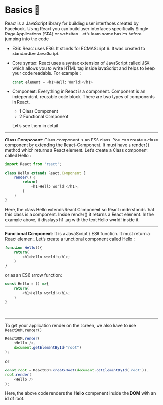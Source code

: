 # Basics 📌

React is a JavaScript library for building user interfaces created by Facebook. Using React you can build user interfaces specifically Single Page Applications (SPA) or websites. Let’s learn some basics before jumping into the code.

- ES6: React uses ES6. It stands for ECMAScript 6. It was created to standardize JavaScript.
- Core syntax: React uses a syntax extension of JavaScript called JSX which allows you to write HTML tag inside javaScript and helps to keep your code readable. For example :
 
     ```javascript
     const element = <h1>Hello World!</h1> 
     ```
- Component: Everything in React is a component. Component is an independent, reusable code block. There are two types of components in React.
   - 1 Class Component
   - 2 Functional Component
  
  Let’s see them in detail

<hr>
<b>Class Component</b>: Class component is an ES6 class. You can create a class component by extending the React-Component. It must have a render( ) method which returns a React element. Let’s create a Class component called Hello :

<br>

```javascript
import React from 'react';

class Hello extends React.Component {  
    render() {  
        return(
            <h1>Hello world!</h1>;  
        )
    }  
}
```

Here, the class Hello extends React.Component so React understands that this class is a component. Inside render() it returns a React element. In the example above, it displays h1 tag with the text Hello world! inside it.

<hr>
<b>Functional Component</b>: It is a JavaScript / ES6 function. It must return a React element. Let’s create a functional component called Hello :

<br>

```javascript
function Hello(){  
    return(
        <h1>Hello world!</h1>;  
    )
}
```

or as an ES6 arrow function:

```javascript
const Hello = () =>{  
    return(
        <h1>Hello world!</h1>;  
    )
}
```
<br>
<hr>
To get your application render on the screen, we also have to use <code>ReactDOM.render()</code>

```javascript
ReactDOM.render(  
    <Hello />,   
    document.getElementById("root")  
);
```
or

```javascript
const root = ReactDOM.createRoot(document.getElementById('root'));
root.render(
    <Hello />
);
```

Here, the above code renders the <b>Hello</b> component inside the <b>DOM</b> with an id of root.
